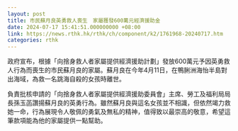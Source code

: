 ```yaml
---
layout: post
title: 市民蘇月良英勇救人喪生　家屬獲發600萬元經濟援助金
date: 2024-07-17 15:41:51.000000000 +08:00
link: https://news.rthk.hk/rthk/ch/component/k2/1761968-20240717.htm
categories: rthk
---
```


政府宣布，根據「向捨身救人者家屬提供經濟援助計劃」發放600萬元予因英勇救人行為而喪生的市民蘇月良的家屬。蘇月良在今年4月11日，在鴨脷洲海怡半島對出海域，為救一名跳海自殺的女孩時離世。

負責批核申請的「向捨身救人者家屬提供經濟援助委員會」主席、勞工及福利局局長孫玉菡讚揚蘇月良的英勇行為。雖然蘇月良與這名女孩並不相識，但依然竭力救她一命，行為展現令人敬佩的勇氣及無私的精神，值得致以最崇高的敬意，希望這筆款項能為他的家屬提供一點幫助。
